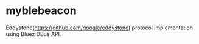 # myblebeacon
Eddystone(https://github.com/google/eddystone) protocol implementation using Bluez DBus API.
